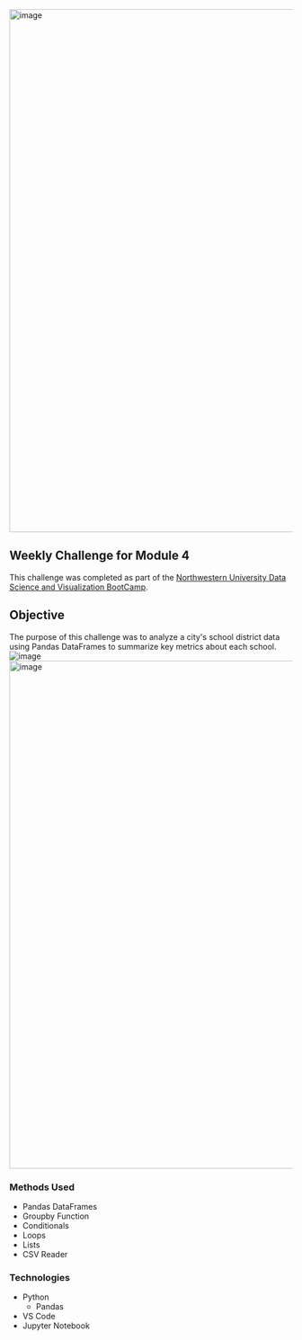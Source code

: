 <img width="931" alt="image" src="https://github.com/AlyssaCullinan/pandas-challenge/assets/141466633/3f008ecd-9846-48c0-a6f0-28f36288c695">

## Weekly Challenge for Module 4

This challenge was completed as part of the [Northwestern University Data Science and Visualization BootCamp](https://bootcamp.northwestern.edu/data/).

## Objective
The purpose of this challenge was to analyze a city's school district data using Pandas DataFrames to summarize key metrics about each school.
<br>
![image](https://github.com/AlyssaCullinan/pandas-challenge/assets/141466633/a8aca7ea-4db3-4242-924a-f9d14e58e1ca)
<br>
<img width="904" alt="image" src="https://github.com/AlyssaCullinan/pandas-challenge/assets/141466633/bf459236-a947-4bce-9234-47e61714f156">

### Methods Used
* Pandas DataFrames
* Groupby Function
* Conditionals
* Loops
* Lists
* CSV Reader

### Technologies 
* Python
  * Pandas
* VS Code
* Jupyter Notebook


